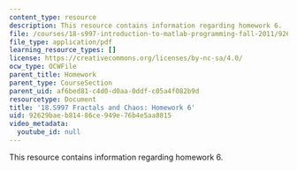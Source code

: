```yaml
---
content_type: resource
description: This resource contains information regarding homework 6.
file: /courses/18-s997-introduction-to-matlab-programming-fall-2011/92629baeb81486ce949e76b4e5aa8815_MIT18_S997F11_Homework_6.pdf
file_type: application/pdf
learning_resource_types: []
license: https://creativecommons.org/licenses/by-nc-sa/4.0/
ocw_type: OCWFile
parent_title: Homework
parent_type: CourseSection
parent_uid: af6bed81-c4d0-d0aa-0ddf-c05a4f082b9d
resourcetype: Document
title: '18.S997 Fractals and Chaos: Homework 6'
uid: 92629bae-b814-86ce-949e-76b4e5aa8815
video_metadata:
  youtube_id: null
---
```

This resource contains information regarding homework 6.